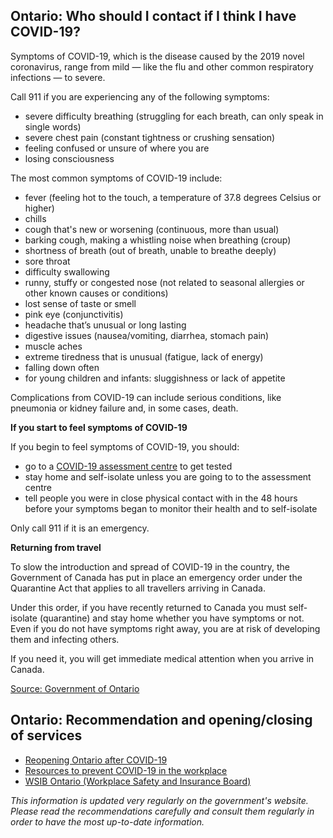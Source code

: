 ## Ontario: Who should I contact if I think I have COVID-19?

Symptoms of COVID-19, which is the disease caused by the 2019 novel coronavirus, range from mild — like the flu and other common respiratory infections — to severe.

Call 911 if you are experiencing any of the following symptoms:

- severe difficulty breathing (struggling for each breath, can only speak in single words)
- severe chest pain (constant tightness or crushing sensation)
- feeling confused or unsure of where you are
- losing consciousness

The most common symptoms of COVID-19 include:

- fever (feeling hot to the touch, a temperature of 37.8 degrees Celsius or higher)
- chills
- cough that's new or worsening (continuous, more than usual)
- barking cough, making a whistling noise when breathing (croup)
- shortness of breath (out of breath, unable to breathe deeply)
- sore throat
- difficulty swallowing
- runny, stuffy or congested nose (not related to seasonal allergies or other known causes or conditions)
- lost sense of taste or smell
- pink eye (conjunctivitis)
- headache that’s unusual or long lasting
- digestive issues (nausea/vomiting, diarrhea, stomach pain)
- muscle aches
- extreme tiredness that is unusual (fatigue, lack of energy)
- falling down often
- for young children and infants: sluggishness or lack of appetite

Complications from COVID-19 can include serious conditions, like pneumonia or kidney failure and, in some cases, death.

**If you start to feel symptoms of COVID-19**

If you begin to feel symptoms of COVID-19, you should:

- go to a [COVID-19 assessment centre](https://covid-19.ontario.ca/covid-19-assessment-centres) to get tested
- stay home and self-isolate unless you are going to to the assessment centre
- tell people you were in close physical contact with in the 48 hours before your symptoms began to monitor their health and to self-isolate

Only call 911 if it is an emergency.

**Returning from travel**

To slow the introduction and spread of COVID-19 in the country, the Government of Canada has put in place an emergency order under the Quarantine Act that applies to all travellers arriving in Canada.

Under this order, if you have recently returned to Canada you must self-isolate (quarantine) and stay home whether you have symptoms or not. Even if you do not have symptoms right away, you are at risk of developing them and infecting others.

If you need it, you will get immediate medical attention when you arrive in Canada.

[Source: Government of Ontario](https://www.ontario.ca/page/covid-19-stop-spread#section-0)

## Ontario: Recommendation and opening/closing of services

- [Reopening Ontario after COVID-19](https://www.ontario.ca/page/reopening-ontario-after-covid-19)
- [Resources to prevent COVID-19 in the workplace](https://www.ontario.ca/page/resources-prevent-covid-19-workplace)
- [WSIB Ontario (Workplace Safety and Insurance Board)](https://www.wsib.ca/en/novel-coronavirus-covid-19-update)

_This information is updated very regularly on the government's website. Please read the recommendations carefully and consult them regularly in order to have the most up-to-date information._
